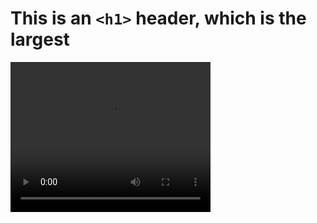 # This is an `<h1>` header, which is the largest
<video src="https://www.youtube.com/watch?v=UpyYIodLcPE&feature=youtu.be)https://www.youtube.com/watch?v=UpyYIodLcPE&feature=youtu.be" width="320" height="240" controls></video>
